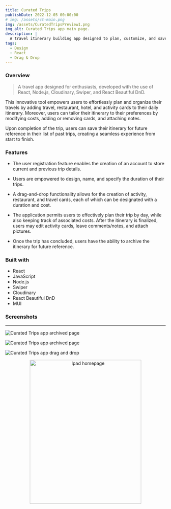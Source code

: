 ```yaml
---
title: Curated Trips
publishDate: 2022-12-05 00:00:00
# img: /assets/ct-main.png
img: /assets/CuratedTripsPreview1.png
img_alt: Curated Trips app main page.
description: |
  A travel itinerary building app designed to plan, customize, and save your travels with ease - all in one place!
tags:
  - Design
  - React
  - Drag & Drop
---
```


### Overview

> A travel app designed for enthusiasts, developed with the use of React, Node.js, Cloudinary, Swiper, and React Beautiful DnD.

This innovative tool empowers users to effortlessly plan and organize their travels by adding travel, restaurant, hotel, and activity cards to their daily itinerary. Moreover, users can tailor their itinerary to their preferences by modifying costs, adding or removing cards, and attaching notes.

Upon completion of the trip, users can save their itinerary for future reference in their list of past trips, creating a seamless experience from start to finish.

### Features

- The user registration feature enables the creation of an account to store current and previous trip details.

- Users are empowered to design, name, and specify the duration of their trips.

- A drag-and-drop functionality allows for the creation of activity, restaurant, and travel cards, each of which can be designated with a duration and cost.

- The application permits users to effectively plan their trip by day, while also keeping track of associated costs. After the itinerary is finalized, users may edit activity cards, leave comments/notes, and attach pictures.

- Once the trip has concluded, users have the ability to archive the itinerary for future reference.

### Built with

- React
- JavaScript
- Node.js
- Swiper
- Cloudinary
- React Beautiful DnD
- MUI

### Screenshots

---

![ Curated Trips app archived page](/assets/ct-main.png)

![ Curated Trips app archived page](/assets/ct-archived.png)

![ Curated Trips app drag and drop](/assets/ct-create.png)

<p align="center">
<img align="center" src="/assets/ct-ipad2_ipadair4_spacegrey_portrait.png" alt="Ipad homepage" width="350" height="450">
</p>
